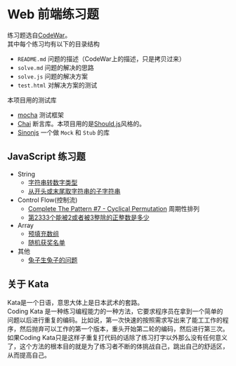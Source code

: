 #  Web 前端练习题
练习题选自[CodeWar](http://www.codewars.com/)。    
其中每个练习均有以下的目录结构
* `README.md` 问题的描述（CodeWar上的描述，只是拷贝过来）
* `solve.md` 问题的解决的思路
* `solve.js` 问题的解决方案
* `test.html` 对解决方案的测试

本项目用的测试库
* [mocha](http://mochajs.org/) 测试框架
* [Chai](http://chaijs.com/guide/styles/#should) 断言库。本项目用的是[Should.js](http://shouldjs.github.io/)风格的。
* [Sinonjs](http://sinonjs.org/) 一个做 `Mock` 和 `Stub` 的库

## JavaScript 练习题
* String
  * [字符串转数字类型](kata/string-to-number)
  * [从开头或末尾取字符串的子字符串](kata/left$-right$)
* Control Flow(控制流)
  * [Complete The Pattern #7 - Cyclical Permutation](kata/cyclical-permutation) 周期性排列
  * [第2333个能被2或者被3整除的正整数是多少](kata/2333/solve.js)
* Array
	* [预填充数组](kata/prefill)
  * [随机获奖名单](kata/lottery)
* 其他
  * [兔子生兔子的问题](kata/rabbit-problem)

## 关于 Kata
Kata是一个日语，意思大体上是日本武术的套路。    
Coding Kata 是一种练习编程能力的一种方法，它要求程序员在拿到一个简单的问题以后进行重复的编码。比如说，第一次快速的按照需求写出来了能工工作的程序，然后抛弃可以工作的第一个版本，重头开始第二轮的编码，然后进行第三次。如果Coding Kata只是这样子重复打代码的话除了练习打字以外那么没有任何意义了，这个方法的根本目的就是为了练习者不断的体挑战自己，跳出自己的舒适区，从而提高自己。


